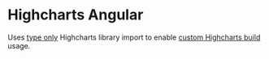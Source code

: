 # Highcharts Angular

Uses [type only](https://www.typescriptlang.org/docs/handbook/release-notes/typescript-3-8.html#type-only-imports-and-export) 
Highcharts library import to enable [custom Highcharts build](https://www.highcharts.com/docs/getting-started/how-to-create-custom-highcharts-files#create-a-custom-master-file)
usage.
